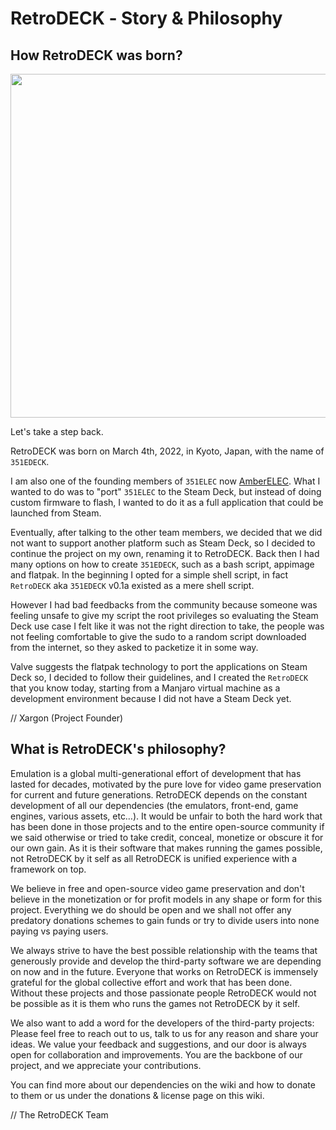# RetroDECK ‐ Story & Philosophy

## How RetroDECK was born?

<img src="../../wiki_images/logos/351e-deck-logo.png" width="550">

Let's take a step back.

RetroDECK was born on March 4th, 2022, in Kyoto, Japan, with the name of `351EDECK`.

I am also one of the founding members of `351ELEC` now [AmberELEC](https://amberelec.org/).
What I wanted to do was to "port" `351ELEC` to the Steam Deck, but instead of doing custom firmware to flash, I wanted to do it as a full application that could be launched from Steam.

Eventually, after talking to the other team members, we decided that we did not want to support another platform such as Steam Deck, so I decided to continue the project on my own, renaming it to RetroDECK.
Back then I had many options on how to create `351EDECK`, such as a bash script, appimage and flatpak.
In the beginning I opted for a simple shell script, in fact `RetroDECK` aka `351EDECK` v0.1a existed as a mere shell script.

However I had bad feedbacks from the community because someone was feeling unsafe to give my script the root privileges so evaluating the Steam Deck use case I felt like it was not the right direction to take, the people was not feeling comfortable to give the sudo to a random script downloaded from the internet, so they asked to packetize it in some way.

Valve suggests the flatpak technology to port the applications on Steam Deck so, I decided to follow their guidelines, and I created the `RetroDECK` that you know today, starting from a Manjaro virtual machine as a development environment because I did not have a Steam Deck yet.

// Xargon (Project Founder)

## What is RetroDECK's philosophy?

Emulation is a global multi-generational effort of development that has lasted for decades, motivated by the pure love for video game preservation for current and future generations. RetroDECK depends on the constant development of all our dependencies (the emulators, front-end, game engines, various assets, etc…). It would be unfair to both the hard work that has been done in those projects and to the entire open-source community if we said otherwise or tried to take credit, conceal, monetize or obscure it for our own gain. As it is their software that makes running the games possible, not RetroDECK by it self as all RetroDECK is unified experience with a framework on top.

We believe in free and open-source video game preservation and don't believe in the monetization or for profit models in any shape or form for this project. Everything we do should be open and we shall not offer any predatory donations schemes to gain funds
or try to divide users into none paying vs paying users.

We always strive to have the best possible relationship with the teams that generously provide and develop the third-party software we are depending on now and in the future. Everyone that works on RetroDECK is immensely grateful for the global collective effort and work that has been done. Without these projects and those passionate people RetroDECK would not be possible as it is them who runs the games not RetroDECK by it self.

We also want to add a word for the developers of the third-party projects: Please feel free to reach out to us, talk to us for any reason and share your ideas. We value your feedback and suggestions, and our door is always open for collaboration and improvements. You are the backbone of our project, and we appreciate your contributions.

You can find more about our dependencies on the wiki and how to donate to them or us under the donations & license page on this wiki.

// The RetroDECK Team
